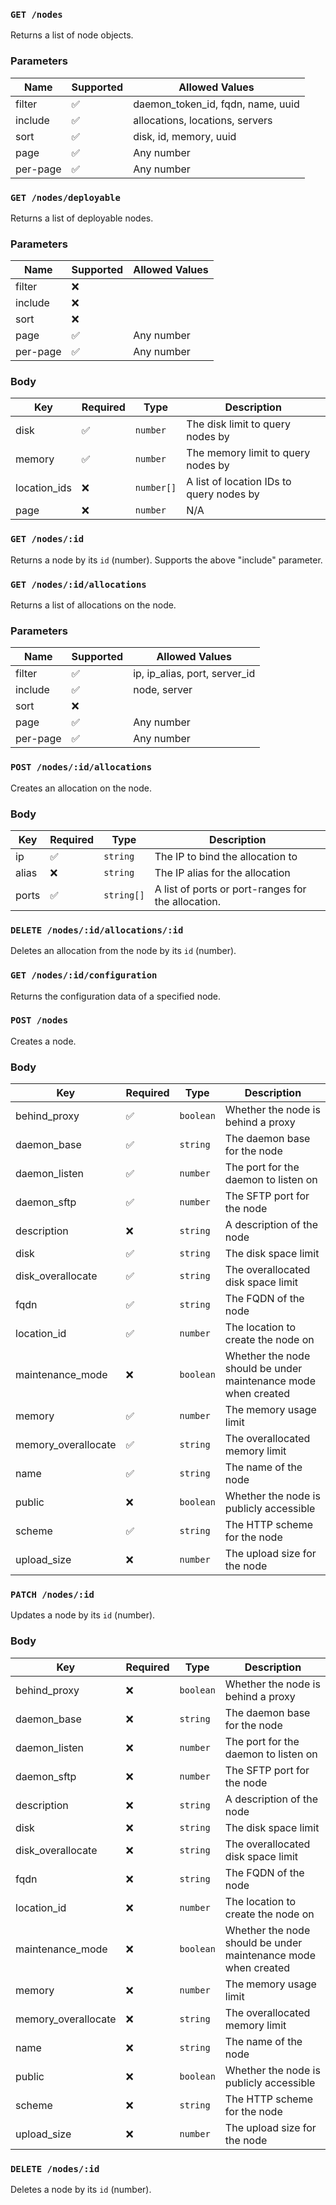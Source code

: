 ### `GET /nodes`
Returns a list of node objects.

### Parameters
Name | Supported | Allowed Values
-----|-----------|---------------
filter | ✅ | daemon_token_id, fqdn, name, uuid
include | ✅ | allocations, locations, servers
sort | ✅ | disk, id, memory, uuid
page | ✅ | Any number
per-page | ✅ | Any number

### `GET /nodes/deployable`
Returns a list of deployable nodes.

### Parameters
Name | Supported | Allowed Values
-----|-----------|---------------
filter | ❌ |
include | ❌ |
sort | ❌ |
page | ✅ | Any number
per-page | ✅ | Any number

### Body
Key | Required | Type | Description
----|----------|------|------------
disk | ✅ | `number` | The disk limit to query nodes by
memory | ✅ | `number` | The memory limit to query nodes by
location_ids | ❌ | `number[]` | A list of location IDs to query nodes by
page | ❌ | `number` | N/A

### `GET /nodes/:id`
Returns a node by its `id` (number). Supports the above "include" parameter.

### `GET /nodes/:id/allocations`
Returns a list of allocations on the node.

### Parameters
Name | Supported | Allowed Values
-----|-----------|---------------
filter | ✅ | ip, ip_alias, port, server_id
include | ✅ | node, server
sort | ❌ |
page | ✅ | Any number
per-page | ✅ | Any number

### `POST /nodes/:id/allocations`
Creates an allocation on the node.

### Body
Key | Required | Type | Description
----|----------|------|------------
ip | ✅ | `string` | The IP to bind the allocation to
alias | ❌ | `string` | The IP alias for the allocation
ports | ✅ | `string[]` | A list of ports or port-ranges for the allocation.

### `DELETE /nodes/:id/allocations/:id`
Deletes an allocation from the node by its `id` (number).

### `GET /nodes/:id/configuration`
Returns the configuration data of a specified node.

### `POST /nodes`
Creates a node.

### Body
Key | Required | Type | Description
----|----------|------|------------
behind_proxy | ✅ | `boolean` | Whether the node is behind a proxy
daemon_base | ✅ | `string` | The daemon base for the node
daemon_listen | ✅ | `number` | The port for the daemon to listen on
daemon_sftp | ✅ | `number` | The SFTP port for the node
description | ❌ | `string` | A description of the node
disk | ✅ | `string` | The disk space limit
disk_overallocate | ✅ | `string` | The overallocated disk space limit
fqdn | ✅ | `string` | The FQDN of the node
location_id | ✅ | `number` | The location to create the node on
maintenance_mode | ❌ | `boolean` | Whether the node should be under maintenance mode when created
memory | ✅ | `number` | The memory usage limit
memory_overallocate | ✅ | `string` | The overallocated memory limit
name | ✅ | `string` | The name of the node
public | ❌ | `boolean` | Whether the node is publicly accessible
scheme | ✅ | `string` | The HTTP scheme for the node
upload_size | ❌ | `number` | The upload size for the node

### `PATCH /nodes/:id`
Updates a node by its `id` (number).

### Body
Key | Required | Type | Description
----|----------|------|------------
behind_proxy | ❌ | `boolean` | Whether the node is behind a proxy
daemon_base | ❌ | `string` | The daemon base for the node
daemon_listen | ❌ | `number` | The port for the daemon to listen on
daemon_sftp | ❌ | `number` | The SFTP port for the node
description | ❌ | `string` | A description of the node
disk | ❌ | `string` | The disk space limit
disk_overallocate | ❌ | `string` | The overallocated disk space limit
fqdn | ❌ | `string` | The FQDN of the node
location_id | ❌ | `number` | The location to create the node on
maintenance_mode | ❌ | `boolean` | Whether the node should be under maintenance mode when created
memory | ❌ | `number` | The memory usage limit
memory_overallocate | ❌ | `string` | The overallocated memory limit
name | ❌ | `string` | The name of the node
public | ❌ | `boolean` | Whether the node is publicly accessible
scheme | ❌ | `string` | The HTTP scheme for the node
upload_size | ❌ | `number` | The upload size for the node

### `DELETE /nodes/:id`
Deletes a node by its `id` (number).
